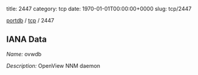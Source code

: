 title: 2447
category: tcp
date: 1970-01-01T00:00:00+0000
slug: tcp/2447

[portdb](/) / [tcp](/category/tcp.html) / 2447


## IANA Data

_Name:_ ovwdb

_Description:_ OpenView NNM daemon

